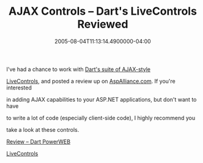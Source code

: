 ﻿---
title: AJAX Controls – Dart's LiveControls Reviewed
date: "2005-08-04T11:13:14.4900000-04:00"
description: I've had a chance to work with Dart's suite of AJAX-style LiveControls, and posted a review up on AspAlliance.com.
featuredImage: img/ajax-controls-–-darts-livecontrols-reviewed-featured.png
---

I've had a chance to work with [Dart's suite of AJAX-style](http://dart.com/powerweb/livecontrols.asp)

[LiveControls](http://dart.com/powerweb/livecontrols.asp), and posted a review up on [AspAlliance.com](http://aspalliance.com/). If you're interested

in adding AJAX capabilities to your ASP.NET applications, but don't want to have

to write a lot of code (especially client-side code), I highly recommend you

take a look at these controls.

[Review – Dart PowerWEB](http://aspalliance.com/702)[](http://aspalliance.com/702)

[LiveControls](http://aspalliance.com/702)

